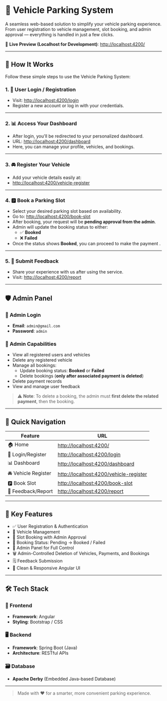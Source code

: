 # 🚗 Vehicle Parking System

A seamless web-based solution to simplify your vehicle parking experience. From user registration to vehicle management, slot booking, and admin approval — everything is handled in just a few clicks.

🔗 **Live Preview (Localhost for Development)**: [http://localhost:4200/](http://localhost:4200/)

---

## 🧭 How It Works

Follow these simple steps to use the Vehicle Parking System:

### 1. 👤 User Login / Registration
- Visit: [http://localhost:4200/login](http://localhost:4200/login)
- Register a new account or log in with your credentials.

---

### 2. 📊 Access Your Dashboard
- After login, you'll be redirected to your personalized dashboard.
- URL: [http://localhost:4200/dashboard](http://localhost:4200/dashboard)
- Here, you can manage your profile, vehicles, and bookings.

---

### 3. 🚘 Register Your Vehicle
- Add your vehicle details easily at:
- [http://localhost:4200/vehicle-register](http://localhost:4200/vehicle-register)

---

### 4. 🅿️ Book a Parking Slot
- Select your desired parking slot based on availability.
- Go to: [http://localhost:4200/book-slot](http://localhost:4200/book-slot)
- After booking, your request will be **pending approval from the admin**.
- Admin will update the booking status to either:
  - ✅ **Booked**
  - ❌ **Failed**
- Once the status shows **Booked**, you can proceed to make the payment .

---

### 5. 📝 Submit Feedback
- Share your experience with us after using the service.
- Visit: [http://localhost:4200/report](http://localhost:4200/report)

---

## 🛡️ Admin Panel

### 🔑 Admin Login
- **Email**: `admin@gmail.com`  
- **Password**: `admin`

### 🧰 Admin Capabilities
- View all registered users and vehicles
- Delete any registered vehicle
- Manage all bookings:
  - Update booking status: **Booked** or **Failed**
  - Delete bookings (**only after associated payment is deleted**)
- Delete payment records
- View and manage user feedback

> ⚠️ **Note**: To delete a booking, the admin must **first delete the related payment**, then the booking.

---

## 🔗 Quick Navigation

| Feature              | URL                                                |
|----------------------|-----------------------------------------------------|
| 🏠 Home              | [http://localhost:4200/](http://localhost:4200/)   |
| 🔐 Login/Register    | [http://localhost:4200/login](http://localhost:4200/login) |
| 📊 Dashboard         | [http://localhost:4200/dashboard](http://localhost:4200/dashboard) |
| 🚘 Vehicle Register  | [http://localhost:4200/vehicle-register](http://localhost:4200/vehicle-register) |
| 🅿️ Book Slot         | [http://localhost:4200/book-slot](http://localhost:4200/book-slot) |
| 📝 Feedback/Report   | [http://localhost:4200/report](http://localhost:4200/report) |

---

## 🎯 Key Features

- ✅ User Registration & Authentication
- 🚗 Vehicle Management
- 📆 Slot Booking with Admin Approval
- 🔄 Booking Status: Pending → Booked / Failed
- 💼 Admin Panel for Full Control
- 🗑️ Admin-Controlled Deletion of Vehicles, Payments, and Bookings
- 🗒️ Feedback Submission
- 📱 Clean & Responsive Angular UI

---

## 🛠️ Tech Stack

### 🔧 Frontend
- **Framework**: Angular
- **Styling**: Bootstrap / CSS

### 🖥️ Backend
- **Framework**: Spring Boot (Java)
- **Architecture**: RESTful APIs

### 🗃️ Database
- **Apache Derby** (Embedded Java-based Database)

---

> Made with ❤️ for a smarter, more convenient parking experience.
